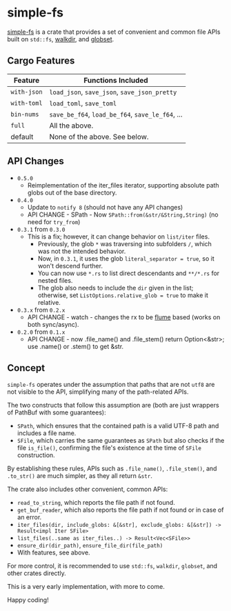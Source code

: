 # simple-fs

[simple-fs](https://github.com/jeremychone/rust-simple-fs) is a crate that provides a set of convenient and common file APIs built on `std::fs`, [walkdir](https://crates.io/crates/walkdir), and [globset](https://crates.io/crates/globset).

## Cargo Features

| Feature     | Functions Included                              |
|-------------|--------------------------------------------------|
| `with-json` | `load_json`, `save_json`, `save_json_pretty`     |
| `with-toml` | `load_toml`, `save_toml`                         |
| `bin-nums`  | `save_be_f64`, `load_be_f64`, `save_le_f64`, ... |
| `full`      | All the above.                                   |
| default     | None of the above. See below.                    |

## API Changes

- `0.5.0`
  - Reimplementation of the iter_files iterator, supporting absolute path globs out of the base directory. 
- `0.4.0`
  - Update to `notify 8` (should not have any API changes)
  - API CHANGE - SPath - Now `SPath::from(&str/&String,String)` (no need for `try_from`)
- `0.3.1` from `0.3.0`
  - This is a fix; however, it can change behavior on `list/iter` files. 
    - Previously, the glob `*` was traversing into subfolders `/`, which was not the intended behavior. 
    - Now, in `0.3.1`, it uses the glob `literal_separator = true`, so it won't descend further. 
    - You can now use `*.rs` to list direct descendants and `**/*.rs` for nested files. 
    - The glob also needs to include the `dir` given in the list; otherwise, set `ListOptions.relative_glob = true` to make it relative. 
- `0.3.x` from `0.2.x`
  - API CHANGE - watch - changes the rx to be [flume](https://crates.io/crates/flume) based (works on both sync/async).
- `0.2.0` from `0.1.x`
  - API CHANGE - now .file_name() and .file_stem() return Option<&str>; use .name() or .stem() to get &str.

## Concept

`simple-fs` operates under the assumption that paths that are not `utf8` are not visible to the API, simplifying many of the path-related APIs.

The two constructs that follow this assumption are (both are just wrappers of PathBuf with some guarantees):

- `SPath`, which ensures that the contained path is a valid UTF-8 path and includes a file name.
- `SFile`, which carries the same guarantees as `SPath` but also checks if the file `is_file()`, confirming the file's existence at the time of `SFile` construction.

By establishing these rules, APIs such as `.file_name()`, `.file_stem()`, and `.to_str()` are much simpler, as they all return `&str`.

The crate also includes other convenient, common APIs:

- `read_to_string`, which reports the file path if not found.
- `get_buf_reader`, which also reports the file path if not found or in case of an error.
- `iter_files(dir, include_globs: &[&str], exclude_globs: &[&str]) -> Result<impl Iter SFile>`
- `list_files(..same as iter_files..) -> Result<Vec<SFile>>`
- `ensure_dir(dir_path)`, `ensure_file_dir(file_path)`
- With features, see above. 

For more control, it is recommended to use `std::fs`, `walkdir`, `globset`, and other crates directly.

This is a very early implementation, with more to come.

Happy coding!
